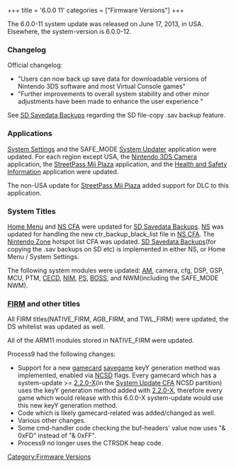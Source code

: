 +++
title = '6.0.0 11'
categories = ["Firmware Versions"]
+++

The 6.0.0-11 system update was released on June 17, 2013, in USA.
Elsewhere, the system-version is 6.0.0-12.

### Changelog

Official changelog:

- "Users can now back up save data for downloadable versions of Nintendo
  3DS software and most Virtual Console games"
- "Further improvements to overall system stability and other minor
  adjustments have been made to enhance the user experience "

See [SD Savedata Backups](SD_Savedata_Backups "wikilink") regarding the
SD file-copy .sav backup feature.

### Applications

[System Settings](System_Settings "wikilink") and the SAFE_MODE [System
Updater](System_Settings#System_Updater "wikilink") application were
updated. For each region except USA, the [Nintendo 3DS
Camera](Nintendo_3DS_Camera "wikilink") application, the [StreetPass Mii
Plaza](StreetPass_Mii_Plaza "wikilink") application, and the [Health and
Safety Information](Health_and_Safety_Information "wikilink")
application were updated.

The non-USA update for [StreetPass Mii
Plaza](StreetPass_Mii_Plaza "wikilink") added support for DLC to this
application.

### System Titles

[Home Menu](Home_Menu "wikilink") and [NS CFA](NS_CFA "wikilink") were
updated for [SD Savedata Backups](SD_Savedata_Backups "wikilink").
[NS](NS "wikilink") was updated for handling the new
ctr_backup_black_list file in [NS CFA](NS_CFA "wikilink"). The [Nintendo
Zone](Nintendo_Zone "wikilink") hotspot list CFA was updated. [SD
Savedata Backups](SD_Savedata_Backups "wikilink")(for copying the .sav
backups on SD etc) is implemented in either NS, or Home Menu / System
Settings.

The following system modules were updated:
[AM](Application_Manager_Services "wikilink"), camera, cfg, DSP, GSP,
MCU, PTM, [CECD](StreetPass "wikilink"), [NIM](NIM_Services "wikilink"),
[PS](Process_Services "wikilink"), [BOSS](SpotPass "wikilink"), and
NWM(including the SAFE_MODE NWM).

### [FIRM](FIRM "wikilink") and other titles

All FIRM titles(NATIVE_FIRM, AGB_FIRM, and TWL_FIRM) were updated, the
DS whitelist was updated as well.

All of the ARM11 modules stored in NATIVE_FIRM were updated.

Process9 had the following changes:

- Support for a new [gamecard](NCSD "wikilink")
  [savegame](Savegames "wikilink") keyY generation method was
  implemented, enabled via [NCSD](NCSD "wikilink") flags. Every gamecard
  which has a system-update \>= [2.2.0-X](2.2.0-X "wikilink")(in the
  [System Update CFA](System_Update_CFA "wikilink") NCSD partition) uses
  the keyY generation method added with [2.2.0-X](2.2.0-X "wikilink"),
  therefore every game which would release with this 6.0.0-X
  system-update would use this new keyY generation method.
- Code which is likely gamecard-related was added/changed as well.
- Various other changes.
- Some cmd-handler code checking the buf-headers' value now uses "&
  0xFD" instead of "& 0xFF".
- Process9 no longer uses the CTRSDK heap code.

[Category:Firmware Versions](Category:Firmware_Versions "wikilink")
